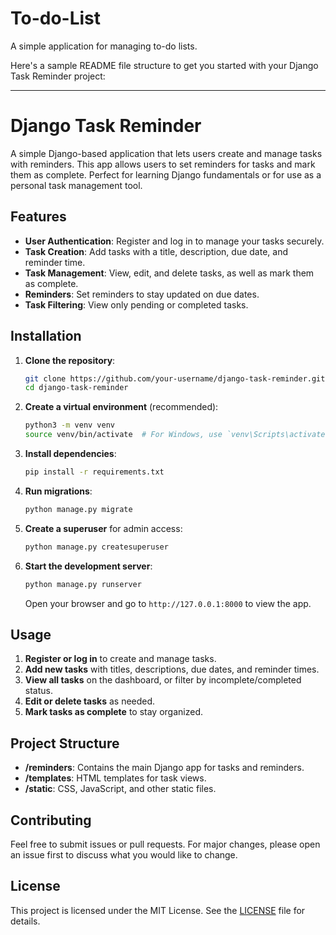 # To-do-List
A simple application for managing to-do lists.

Here's a sample README file structure to get you started with your Django Task Reminder project:

---

# Django Task Reminder

A simple Django-based application that lets users create and manage tasks with reminders. This app allows users to set reminders for tasks and mark them as complete. Perfect for learning Django fundamentals or for use as a personal task management tool.

## Features

- **User Authentication**: Register and log in to manage your tasks securely.
- **Task Creation**: Add tasks with a title, description, due date, and reminder time.
- **Task Management**: View, edit, and delete tasks, as well as mark them as complete.
- **Reminders**: Set reminders to stay updated on due dates.
- **Task Filtering**: View only pending or completed tasks.

## Installation

1. **Clone the repository**:
   ```bash
   git clone https://github.com/your-username/django-task-reminder.git
   cd django-task-reminder
   ```

2. **Create a virtual environment** (recommended):
   ```bash
   python3 -m venv venv
   source venv/bin/activate  # For Windows, use `venv\Scripts\activate`
   ```

3. **Install dependencies**:
   ```bash
   pip install -r requirements.txt
   ```

4. **Run migrations**:
   ```bash
   python manage.py migrate
   ```

5. **Create a superuser** for admin access:
   ```bash
   python manage.py createsuperuser
   ```

6. **Start the development server**:
   ```bash
   python manage.py runserver
   ```

   Open your browser and go to `http://127.0.0.1:8000` to view the app.

## Usage

1. **Register or log in** to create and manage tasks.
2. **Add new tasks** with titles, descriptions, due dates, and reminder times.
3. **View all tasks** on the dashboard, or filter by incomplete/completed status.
4. **Edit or delete tasks** as needed.
5. **Mark tasks as complete** to stay organized.

## Project Structure

- **/reminders**: Contains the main Django app for tasks and reminders.
- **/templates**: HTML templates for task views.
- **/static**: CSS, JavaScript, and other static files.

## Contributing

Feel free to submit issues or pull requests. For major changes, please open an issue first to discuss what you would like to change.

## License

This project is licensed under the MIT License. See the [LICENSE](LICENSE) file for details.

